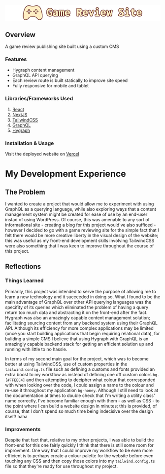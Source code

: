 ![Event Ticket Website](logo.png)

## Overview
A game review publishing site built using a custom CMS

### Features
- Hygraph content management
- GraphQL API querying
- Each review route is built statically to improve site speed
- Fully responsive for mobile and tablet

### Libraries/Frameworks Used
1. [React](https://react.dev/)
2. [NextJS](https://nextjs.org/)
3. [TailwindCSS](https://tailwindcss.com/)
4. [GraphQL](https://graphql.org/)
5. [Hygraph](https://hygraph.com/)

### Installation & Usage
Visit the deployed website on [Vercel](https://game-review-site-eight.vercel.app/)

# My Development Experience
## The Problem
I wanted to create a project that would allow me to experiment with using GraphQL as a querying language, while also exploring ways that a content management system might be created for ease of use by an end-user instad of using WordPress. Of course, this was amenable to any sort of informational site - creating a blog for this project would've also sufficed - however I decided to go with a game reviewing site for the simple fact that I felt there would be more creative liberty in the visual design of the website; this was useful as my front-end development skills involving TailwindCSS were also something that I was keen to improve throughout the course of this project.

## Reflections
### Things Learned
Primarily, this project was intended to serve the purpose of allowing me to learn a new technology and it succeeded in doing so. What I found to be the main advantage of GraphQL over other API querying languages was the specifity of its queries which eliminated the problem of having a query return too much data and abstracting it on the front-end after the fact. Hygraph was also an amazingly capable content management solution; facilitating sourcing content from any backend system using their GraphQL API. Although its efficiency for more complex applications may be limited (once you start building applications that begin requiring relational data), for buliding a simple CMS I believe that using Hygraph with GraphQL is an amazingly capable backend stack for getting an efficient solution up and running with little to no hassle.

In terms of my second main goal for the project, which was to become better at using TailwindCSS, use of custom properties in the `tailwind.config.ts` file such as defining a customs and fonts provided an extra boost to my workflow as instead of defining one off custom colors `bg-[#FFEEC4]` and then attempting to decipher what colour that corresponded with when looking over the code, I could assign a name to the colour and re-use it throughout my application `bg-honey`. Although I still need to look at the documentation at times to double check that I'm writing a utility class' name correctly, I've become familiar enough with them - as well as CSS - to the point where I can build a website design in minutes; this is provided, of course, that I don't spend so much time being indecisive over the design itself! haha

### Improvements
Despite that fact that, relative to my other projects, I was able to build the front-end for this one fairly quickly I think that there is still some room for improvment. One way that I could improve my workflow to be even more efficient is to perhaps create a colour palette for the website before even touching any CSS and then copy those colors into my `tailwind.config.ts` file so that they're ready for use throughout my project.